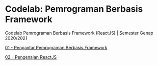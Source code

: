 # Codelab: Pemrograman Berbasis Framework
Codelab Pemrograman Berbasis Framework (ReactJS) | Semester Genap 2020/2021


[01 - Pengantar Pemrograman Berbasis Framework](01-pengantar-pbf/)

[02 - Pengenalan ReactJS](02-pengenalan-reactjs/)
